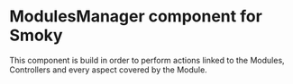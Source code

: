 # ModulesManager component for Smoky
 
 This component is build in order to perform actions linked to the Modules, Controllers and every aspect covered by the Module.